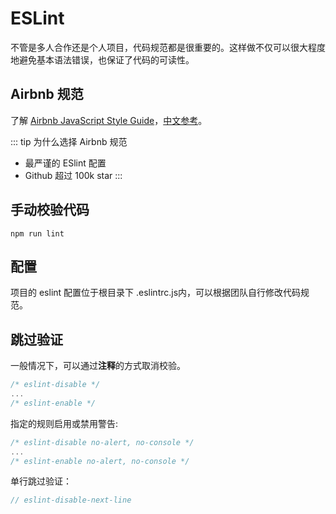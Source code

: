 # ESLint

不管是多人合作还是个人项目，代码规范都是很重要的。这样做不仅可以很大程度地避免基本语法错误，也保证了代码的可读性。

## Airbnb 规范

了解 [Airbnb JavaScript Style Guide](https://github.com/airbnb/javascript)，[中文参考](https://github.com/lin-123/javascript)。

::: tip 为什么选择 Airbnb 规范

- 最严谨的 ESlint 配置
- Github 超过 100k star
:::

## 手动校验代码

```bash:no-line-numbers
npm run lint
```

## 配置

项目的 eslint 配置位于根目录下 .eslintrc.js内，可以根据团队自行修改代码规范。

## 跳过验证

一般情况下，可以通过**注释**的方式取消校验。

```js
/* eslint-disable */
...
/* eslint-enable */
```

指定的规则启用或禁用警告:

```js
/* eslint-disable no-alert, no-console */
...
/* eslint-enable no-alert, no-console */
```

单行跳过验证：

```js
// eslint-disable-next-line
```
